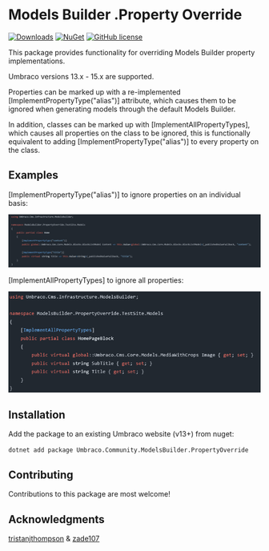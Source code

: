 # Models Builder .Property Override 

[![Downloads](https://img.shields.io/nuget/dt/Umbraco.Community.ModelsBuilder.PropertyOverride?color=cc9900)](https://www.nuget.org/packages/Umbraco.Community.ModelsBuilder.PropertyOverride/)
[![NuGet](https://img.shields.io/nuget/vpre/Umbraco.Community.ModelsBuilder.PropertyOverride?color=0273B3)](https://www.nuget.org/packages/Umbraco.Community.ModelsBuilder.PropertyOverride)
[![GitHub license](https://img.shields.io/github/license/Gibe/Umbraco.Community.ModelsBuilder.PropertyOverride?color=8AB803)](../LICENSE)

This package provides functionality for overriding Models Builder property implementations.

Umbraco versions 13.x - 15.x are supported.

Properties can be marked up with a re-implemented [ImplementPropertyType("alias")] attribute, which causes them to be ignored when generating models through the default Models Builder.

In addition, classes can be marked up with [ImplementAllPropertyTypes], which causes all properties on the class to be ignored, this is functionally equivalent to adding [ImplementPropertyType("alias")] to every property on the class.

## Examples

[ImplementPropertyType("alias")] to ignore properties on an individual basis:

<img alt="ImplementPropertyType" src="https://github.com/Gibe/Umbraco.Community.ModelsBuilder.PropertyOverride/blob/develop/docs/screenshots/implement-property-type.png">

[ImplementAllPropertyTypes] to ignore all properties:

<img alt="ImplementAllPropertyTypes" src="https://github.com/Gibe/Umbraco.Community.ModelsBuilder.PropertyOverride/blob/develop/docs/screenshots/implement-all-property-types.png">

## Installation

Add the package to an existing Umbraco website (v13+) from nuget:

`dotnet add package Umbraco.Community.ModelsBuilder.PropertyOverride`

## Contributing

Contributions to this package are most welcome!

## Acknowledgments

[tristanjthompson](https://github.com/tristanjthompson) & [zade107](http://github/zade107)
